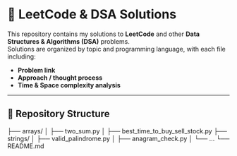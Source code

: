 # 🧩 LeetCode & DSA Solutions

This repository contains my solutions to **LeetCode** and other **Data Structures & Algorithms (DSA)** problems.  
Solutions are organized by topic and programming language, with each file including:
- **Problem link**  
- **Approach / thought process**  
- **Time & Space complexity analysis**  

---

## 📂 Repository Structure

├── arrays/
│ ├── two_sum.py
│ ├── best_time_to_buy_sell_stock.py
├── strings/
│ ├── valid_palindrome.py
│ ├── anagram_check.py
│ └── ...
└── README.md